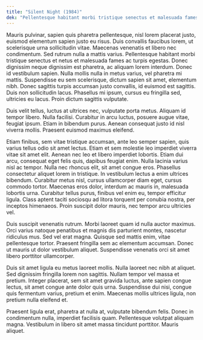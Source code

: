 ```yaml
---
title: "Silent Night (1984)"
dek: "Pellentesque habitant morbi tristique senectus et malesuada fames ac turpis egestas."
---
```


Mauris pulvinar, sapien quis pharetra pellentesque, nisl lorem placerat justo, euismod elementum sapien justo eu risus. Duis convallis faucibus lorem, ut scelerisque urna sollicitudin vitae. <!--more--> Maecenas venenatis et libero nec condimentum. Sed rutrum nulla a mattis varius. Pellentesque habitant morbi tristique senectus et netus et malesuada fames ac turpis egestas. Donec dignissim neque dignissim est pharetra, ac aliquam lorem interdum. Donec id vestibulum sapien. Nulla mollis nulla in metus varius, vel pharetra mi mattis. Suspendisse eu sem scelerisque, dictum sapien sit amet, elementum nibh. Donec sagittis turpis accumsan justo convallis, id euismod est sagittis. Duis non sollicitudin lacus. Phasellus mi ipsum, cursus eu fringilla sed, ultricies eu lacus. Proin dictum sagittis vulputate.

Duis velit tellus, luctus at ultrices nec, vulputate porta metus. Aliquam id tempor libero. Nulla facilisi. Curabitur in arcu luctus, posuere augue vitae, feugiat ipsum. Etiam in bibendum purus. Aenean consequat justo id nisl viverra mollis. Praesent euismod maximus eleifend.

Etiam finibus, sem vitae tristique accumsan, ante leo semper sapien, quis varius tellus odio sit amet lectus. Etiam et sem molestie leo imperdiet viverra vitae sit amet elit. Aenean nec leo et libero imperdiet lobortis. Etiam dui arcu, consequat eget felis quis, dapibus feugiat enim. Nulla lacinia varius nisl ac tempor. Nulla nec rhoncus elit, sit amet congue eros. Phasellus consectetur aliquet lorem in tristique. In vestibulum lectus a enim ultrices bibendum. Curabitur metus nisl, cursus ullamcorper diam eget, cursus commodo tortor. Maecenas eros dolor, interdum ac mauris in, malesuada lobortis urna. Curabitur tellus purus, finibus vel enim eu, tempor efficitur ligula. Class aptent taciti sociosqu ad litora torquent per conubia nostra, per inceptos himenaeos. Proin suscipit dolor mauris, nec tempor arcu ultricies vel.

Duis suscipit venenatis rutrum. Morbi laoreet quam id nulla auctor maximus. Orci varius natoque penatibus et magnis dis parturient montes, nascetur ridiculus mus. Sed vel erat magna. Quisque sed mattis enim, vitae pellentesque tortor. Praesent fringilla sem ac elementum accumsan. Donec ut mauris ut dolor vestibulum aliquet. Suspendisse venenatis orci sit amet libero porttitor ullamcorper.

Duis sit amet ligula eu metus laoreet mollis. Nulla laoreet nec nibh at aliquet. Sed dignissim fringilla lorem non sagittis. Nullam tempor vel massa et pretium. Integer placerat, sem sit amet gravida luctus, ante sapien congue lectus, sit amet congue ante dolor quis urna. Suspendisse dui nisi, congue quis fermentum varius, pretium et enim. Maecenas mollis ultrices ligula, non pretium nulla eleifend et.

Praesent ligula erat, pharetra at nulla at, vulputate bibendum felis. Donec in condimentum nulla, imperdiet facilisis quam. Pellentesque volutpat aliquam magna. Vestibulum in libero sit amet massa tincidunt porttitor. Mauris aliquet.
